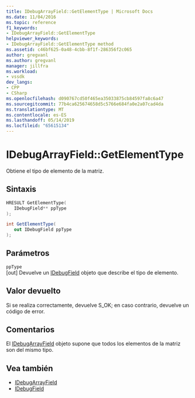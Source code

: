```yaml
---
title: IDebugArrayField::GetElementType | Microsoft Docs
ms.date: 11/04/2016
ms.topic: reference
f1_keywords:
- IDebugArrayField::GetElementType
helpviewer_keywords:
- IDebugArrayField::GetElementType method
ms.assetid: c46bf625-0a48-4cbb-8f1f-286356f2c065
author: gregvanl
ms.author: gregvanl
manager: jillfra
ms.workload:
- vssdk
dev_langs:
- CPP
- CSharp
ms.openlocfilehash: d090767cd50f465ea35033875cb84597fa8c6a47
ms.sourcegitcommit: 77b4ca625674658d5c5766e684fa0e2a07cad4da
ms.translationtype: MT
ms.contentlocale: es-ES
ms.lasthandoff: 05/14/2019
ms.locfileid: "65615134"
---
```

# <a name="idebugarrayfieldgetelementtype"></a>IDebugArrayField::GetElementType
Obtiene el tipo de elemento de la matriz.

## <a name="syntax"></a>Sintaxis

```cpp
HRESULT GetElementType( 
   IDebugField** ppType
);
```

```csharp
int GetElementType(
   out IDebugField ppType
);
```

## <a name="parameters"></a>Parámetros
`ppType`\
[out] Devuelve un [IDebugField](../../../extensibility/debugger/reference/idebugfield.md) objeto que describe el tipo de elemento.

## <a name="return-value"></a>Valor devuelto
 Si se realiza correctamente, devuelve S_OK; en caso contrario, devuelve un código de error.

## <a name="remarks"></a>Comentarios
 El [IDebugArrayField](../../../extensibility/debugger/reference/idebugarrayfield.md) objeto supone que todos los elementos de la matriz son del mismo tipo.

## <a name="see-also"></a>Vea también
- [IDebugArrayField](../../../extensibility/debugger/reference/idebugarrayfield.md)
- [IDebugField](../../../extensibility/debugger/reference/idebugfield.md)
